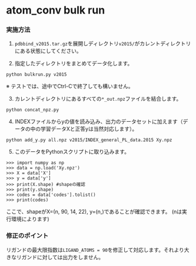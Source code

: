 # atom_conv bulk run

### 実施方法

1. `pdbbind_v2015.tar.gz`を展開しディレクトリ`v2015/`がカレントディレクトリにある状態にしてください。

2. 指定したディレクトリをまとめてデータ化します。
```
python bulkrun.py v2015
```

※ テストでは、途中でCtrl-Cで終了しても構いません。

3. カレントディレクトリにあるすべての`*_out.npz`ファイルを結合します。
```
python concat_npz.py
```

4. INDEXファイルからyの値を読み込み、出力のデータセットに加えます（データの中の学習データXと正答yは当然対応します）。
```
python add_y.py all.npz v2015/INDEX_general_PL_data.2015 Xy.npz
```

5. このデータをPythonスクリプトに取り込みます。
```
>>> import numpy as np
>>> data = np.load('Xy.npz')
>>> X = data['X']
>>> y = data['y']
>>> print(X.shape) #shapeの確認
>>> print(y.shape)
>>> codes = data['codes'].tolist()
>>> print(codes)
```
ここで、shapeがX=(n, 90, 14, 22), y=(n,)であることが確認できます。 (nは実行環境によります)


### 修正のポイント

リガンドの最大限指数は`LIGAND_ATOMS = 90`を修正して対応します。それより大きなリガンドに対しては出力をしません。

